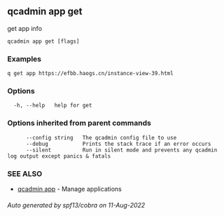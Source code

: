 ## qcadmin app get

get app info

```
qcadmin app get [flags]
```

### Examples

```
q get app https://efbb.haogs.cn/instance-view-39.html
```

### Options

```
  -h, --help   help for get
```

### Options inherited from parent commands

```
      --config string   The qcadmin config file to use
      --debug           Prints the stack trace if an error occurs
      --silent          Run in silent mode and prevents any qcadmin log output except panics & fatals
```

### SEE ALSO

* [qcadmin app](qcadmin_app.md)	 -  Manage applications

###### Auto generated by spf13/cobra on 11-Aug-2022
